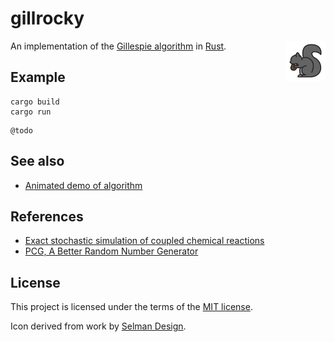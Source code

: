 # gillrocky

<img alt="Rocket Gillespie" title="Rocket Gillespie" src="./demo/src/icon.png" align="right" height="64px">

An implementation of the [Gillespie algorithm](https://en.wikipedia.org/wiki/Gillespie_algorithm) in [Rust](https://www.rust-lang.org/).

## Example

```
cargo build
cargo run
```
```
@todo
```

## See also

* [Animated demo of algorithm](./demo/README.md)

## References

* [Exact stochastic simulation of coupled chemical reactions](https://pubs.acs.org/doi/10.1021/j100540a008)
* [PCG, A Better Random Number Generator](https://www.pcg-random.org/)

## License

This project is licensed under the terms of the [MIT license](LICENSE.txt).

Icon derived from work by [Selman Design](https://selman.nyc/).

